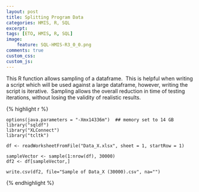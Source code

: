 ```yaml
---
layout: post
title: Splitting Program Data
categories: HMIS, R, SQL
excerpt: 
tags: [ETO, HMIS, R, SQL]
image: 
    feature: SQL-HMIS-R3_0_0.png
comments: true
custom_css:
custom_js: 
---
```


This R function allows sampling of a dataframe.  This is helpful when writing a script which will be used against a large dataframe, however, writing the script is iterative.  Sampling allows the overall reduction in time of testing iterations, without losing the validity of realistic results.

{% highlight r %}

    options(java.parameters = "-Xmx14336m")  ## memory set to 14 GB
    library("sqldf")
    library("XLConnect")
    library("tcltk")

    df <- readWorksheetFromFile("Data_X.xlsx", sheet = 1, startRow = 1)

    sampleVector <- sample(1:nrow(df), 30000)
    df2 <- df[sampleVector,]

    write.csv(df2, file="Sample of Data_X (30000).csv", na="")
    
{% endhighlight %}